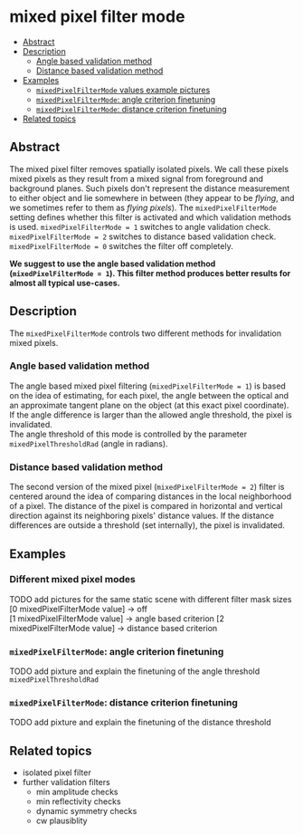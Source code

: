 # mixed pixel filter mode

* [Abstract](#abstract)
* [Description](#description)
  + [Angle based validation method](#angle-based-validation-method)
  + [Distance based validation method](#distance-based-validation-method)
* [Examples](#examples)
  + [`mixedPixelFilterMode` values example pictures](#-mixedpixelfiltermode--values-example-pictures)
  + [`mixedPixelFilterMode`: angle criterion finetuning](#-mixedpixelfiltermode---angle-criterion-finetuning)
  + [`mixedPixelFilterMode`: distance criterion finetuning](#-mixedpixelfiltermode---distance-criterion-finetuning)
* [Related topics](#related-topics)


## Abstract

The mixed pixel filter removes spatially isolated pixels. We call these pixels mixed pixels as they result from a mixed signal from foreground and background planes. Such pixels don't represent the distance measurement to either object and lie somewhere in between (they appear to be *flying*, and we sometimes refer to them as *flying pixels*). The `mixedPixelFilterMode` setting defines whether this filter is activated and which validation methods is used. `mixedPixelFilterMode = 1` switches to angle validation check. `mixedPixelFilterMode = 2` switches to distance based validation check. `mixedPixelFilterMode = 0` switches the filter off completely.

**We suggest to use the angle based validation method (`mixedPixelFilterMode = 1`). This filter method produces better results for almost all typical use-cases.**


## Description
The `mixedPixelFilterMode` controls two different methods for invalidation mixed pixels.  

### Angle based validation method  
The angle based mixed pixel filtering (`mixedPixelFilterMode = 1`) is based on the idea of estimating, for each pixel, the angle between the optical and an approximate tangent plane on the object (at this exact pixel coordinate). If the angle difference is larger than the allowed angle threshold, the pixel is invalidated.  
The angle threshold of this mode is controlled by the parameter `mixedPixelThresholdRad` (angle in radians).

### Distance based validation method
The second version of the mixed pixel (`mixedPixelFilterMode = 2`) filter is centered around the idea of comparing distances in the local neighborhood of a pixel. The distance of the pixel is compared in horizontal and vertical direction against its neighboring pixels' distance values. If the distance differences are outside a threshold (set internally), the pixel is invalidated.

## Examples
### Different mixed pixel modes

TODO add pictures for the same static scene with different filter mask sizes  
[0 mixedPixelFilterMode value] -> off  
[1 mixedPixelFilterMode value] -> angle based criterion
[2 mixedPixelFilterMode value] -> distance based criterion

### `mixedPixelFilterMode`: angle criterion finetuning
TODO add pixture and explain the finetuning of the angle threshold `mixedPixelThresholdRad`

### `mixedPixelFilterMode`: distance criterion finetuning
TODO add pixture and explain the finetuning of the distance threshold

## Related topics
+ isolated pixel filter
+ further validation filters
    + min amplitude checks
    + min reflectivity checks
    + dynamic symmetry checks
    + cw plausiblity




